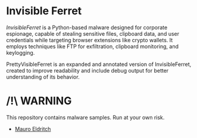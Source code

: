 # Invisible Ferret

*InvisibleFerret* is a Python-based malware designed for corporate espionage, capable of stealing sensitive files, clipboard data, and user credentials while targeting browser extensions like crypto wallets. It employs techniques like FTP for exfiltration, clipboard monitoring, and keylogging.

PrettyVisibleFerret is an expanded and annotated version of InvisibleFerret, created to improve readability and include debug output for better understanding of its behavior.

# /!\ WARNING

This repository contains malware samples. Run at your own risk.

- [Mauro Eldritch](https://twitter.com/MauroEldritch)